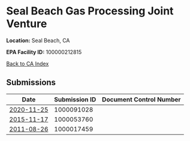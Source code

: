 # Seal Beach Gas Processing Joint Venture

**Location:** Seal Beach, CA

**EPA Facility ID:** 100000212815

[Back to CA Index](../../index.md)

## Submissions

| Date | Submission ID | Document Control Number |
|------|--------------|-------------------------|
| [2020-11-25](submissions/1000091028.md) | 1000091028 |  |
| [2015-11-17](submissions/1000053760.md) | 1000053760 |  |
| [2011-08-26](submissions/1000017459.md) | 1000017459 |  |
